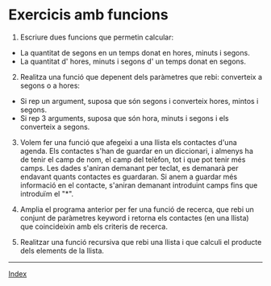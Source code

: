 # Exercicis amb funcions

1. Escriure dues funcions que permetin calcular:
* La quantitat de segons en un temps donat en hores, minuts i segons.
* La quantitat d' hores, minuts i segons d' un temps donat en segons.

2. Realitza una funció que depenent dels paràmetres que rebi: converteix a segons o a hores:
* Si rep un argument, suposa que són segons i converteix hores, mintos i segons.
* Si rep 3 arguments, suposa que són hora, minuts i segons i els converteix a segons.

3. Volem fer una funció que afegeixi a una llista els contactes d'una agenda. Els contactes s'han de guardar en un diccionari, i almenys ha de tenir el camp de nom, el camp del telèfon, tot i que pot tenir més camps. Les dades s'aniran demanant per teclat, es demanarà per endavant quants contactes es guardaran. Si anem a guardar més informació en el contacte, s'aniran demanant introduint camps fins que introduïm el "*".

4. Amplia el programa anterior per fer una funció de recerca, que rebi un conjunt de paràmetres keyword i retorna els contactes (en una llista) que coincideixin amb els criteris de recerca.

5. Realitzar una funció recursiva que rebi una llista i que calculi el producte dels elements de la llista.

***
[Index](../../../README.md)
